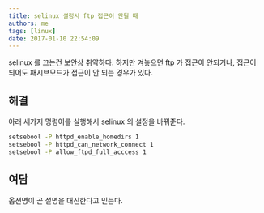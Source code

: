 ```yaml
---
title: selinux 설정시 ftp 접근이 안될 때
authors: me
tags: [linux]
date: 2017-01-10 22:54:09
---
```


selinux 를 끄는건 보안상 취약하다. 하지만 켜놓으면 ftp 가 접근이 안되거나, 접근이 되어도 패시브모드가 접근이 안 되는 경우가 있다.

## 해결

아래 세가지 명령어를 실행해서 selinux 의 설정을 바꿔준다.

```bash
setsebool -P httpd_enable_homedirs 1
setsebool -P httpd_can_network_connect 1
setsebool -P allow_ftpd_full_acccess 1
```

## 여담

옵션명이 곧 설명을 대신한다고 믿는다.
